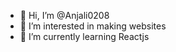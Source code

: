 - 👋 Hi, I’m @Anjali0208
- 👀 I’m interested in making websites
- 🌱 I’m currently learning Reactjs 



<!---
Anjali0208/Anjali0208 is a ✨ special ✨ repository because its `README.md` (this file) appears on your GitHub profile.
You can click the Preview link to take a look at your changes.
--->
